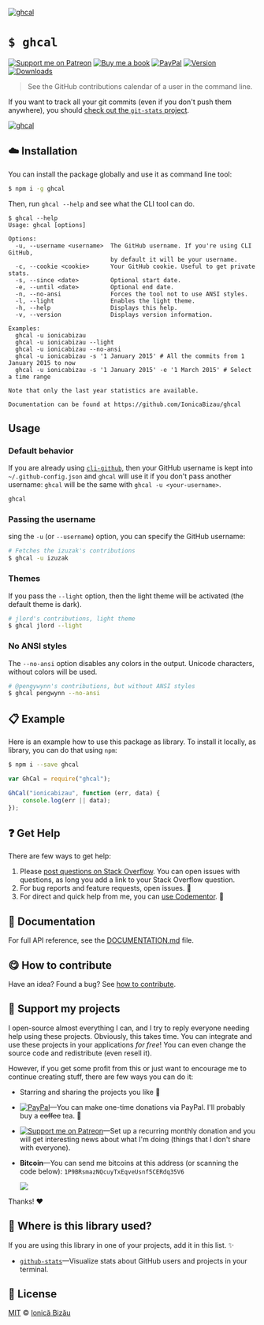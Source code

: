 
[![ghcal](http://i.imgur.com/yzElGZN.png)](#)

# `$ ghcal`

 [![Support me on Patreon][badge_patreon]][patreon] [![Buy me a book][badge_amazon]][amazon] [![PayPal][badge_paypal_donate]][paypal-donations] [![Version](https://img.shields.io/npm/v/ghcal.svg)](https://www.npmjs.com/package/ghcal) [![Downloads](https://img.shields.io/npm/dt/ghcal.svg)](https://www.npmjs.com/package/ghcal)

> See the GitHub contributions calendar of a user in the command line.

If you want to track all your git commits (even if you don't push them anywhere), you should [check out the `git-stats` project](https://github.com/IonicaBizau/git-stats).

[![ghcal](http://i.imgur.com/OhgCb8o.png)](#)

## :cloud: Installation

You can install the package globally and use it as command line tool:


```sh
$ npm i -g ghcal
```


Then, run `ghcal --help` and see what the CLI tool can do.


```
$ ghcal --help
Usage: ghcal [options]

Options:
  -u, --username <username>  The GitHub username. If you're using CLI GitHub,
                             by default it will be your username.
  -c, --cookie <cookie>      Your GitHub cookie. Useful to get private stats.
  -s, --since <date>         Optional start date.
  -e, --until <date>         Optional end date.
  -n, --no-ansi              Forces the tool not to use ANSI styles.
  -l, --light                Enables the light theme.
  -h, --help                 Displays this help.
  -v, --version              Displays version information.

Examples:
  ghcal -u ionicabizau
  ghcal -u ionicabizau --light
  ghcal -u ionicabizau --no-ansi
  ghcal -u ionicabizau -s '1 January 2015' # All the commits from 1 January 2015 to now
  ghcal -u ionicabizau -s '1 January 2015' -e '1 March 2015' # Select a time range

Note that only the last year statistics are available.

Documentation can be found at https://github.com/IonicaBizau/ghcal
```

## Usage
### Default behavior

If you are already using [`cli-github`](https://github.com/IonicaBizau/cli-github), then your GitHub username is kept into `~/.github-config.json` and `ghcal` will use it if you don't pass another username: `ghcal` will be the same with `ghcal -u <your-username>`.

```sh
ghcal
```
### Passing the username

 sing the `-u` (or `--username`) option, you can specify the GitHub username:

```sh
# Fetches the izuzak's contributions
$ ghcal -u izuzak
```
### Themes

If you pass the `--light` option, then the light theme will be activated (the default theme is dark).

```sh
# jlord's contributions, light theme
$ ghcal jlord --light
```
### No ANSI styles

The `--no-ansi` option disables any colors in the output. Unicode characters, without colors will be used.

```sh
# @pengywynn's contributions, but without ANSI styles
$ ghcal pengwynn --no-ansi
```

## :clipboard: Example


Here is an example how to use this package as library. To install it locally, as library, you can do that using `npm`:

```sh
$ npm i --save ghcal
```



```js
var GhCal = require("ghcal");

GhCal("ionicabizau", function (err, data) {
    console.log(err || data);
});
```

## :question: Get Help

There are few ways to get help:

 1. Please [post questions on Stack Overflow](https://stackoverflow.com/questions/ask). You can open issues with questions, as long you add a link to your Stack Overflow question.
 2. For bug reports and feature requests, open issues. :bug:
 3. For direct and quick help from me, you can [use Codementor](https://www.codementor.io/johnnyb). :rocket:


## :memo: Documentation

For full API reference, see the [DOCUMENTATION.md][docs] file.

## :yum: How to contribute
Have an idea? Found a bug? See [how to contribute][contributing].


## :sparkling_heart: Support my projects

I open-source almost everything I can, and I try to reply everyone needing help using these projects. Obviously,
this takes time. You can integrate and use these projects in your applications *for free*! You can even change the source code and redistribute (even resell it).

However, if you get some profit from this or just want to encourage me to continue creating stuff, there are few ways you can do it:

 - Starring and sharing the projects you like :rocket:
 - [![PayPal][badge_paypal]][paypal-donations]—You can make one-time donations via PayPal. I'll probably buy a ~~coffee~~ tea. :tea:
 - [![Support me on Patreon][badge_patreon]][patreon]—Set up a recurring monthly donation and you will get interesting news about what I'm doing (things that I don't share with everyone).
 - **Bitcoin**—You can send me bitcoins at this address (or scanning the code below): `1P9BRsmazNQcuyTxEqveUsnf5CERdq35V6`

    ![](https://i.imgur.com/z6OQI95.png)

Thanks! :heart:


## :dizzy: Where is this library used?
If you are using this library in one of your projects, add it in this list. :sparkles:


 - [`github-stats`](https://github.com/IonicaBizau/github-stats)—Visualize stats about GitHub users and projects in your terminal.

## :scroll: License

[MIT][license] © [Ionică Bizău][website]

[badge_patreon]: http://ionicabizau.github.io/badges/patreon.svg
[badge_amazon]: http://ionicabizau.github.io/badges/amazon.svg
[badge_paypal]: http://ionicabizau.github.io/badges/paypal.svg
[badge_paypal_donate]: http://ionicabizau.github.io/badges/paypal_donate.svg
[patreon]: https://www.patreon.com/ionicabizau
[amazon]: http://amzn.eu/hRo9sIZ
[paypal-donations]: https://www.paypal.com/cgi-bin/webscr?cmd=_s-xclick&hosted_button_id=RVXDDLKKLQRJW
[donate-now]: http://i.imgur.com/6cMbHOC.png

[license]: http://showalicense.com/?fullname=Ionic%C4%83%20Biz%C4%83u%20%3Cbizauionica%40gmail.com%3E%20(https%3A%2F%2Fionicabizau.net)&year=2015#license-mit
[website]: https://ionicabizau.net
[contributing]: /CONTRIBUTING.md
[docs]: /DOCUMENTATION.md
